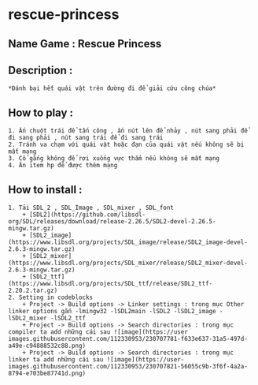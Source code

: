 # rescue-princess
## Name Game : Rescue Princess
## Description : 
	*Đánh bại hết quái vật trên đường đi để giải cứu công chúa*
## How to play :
 	1. Ấn chuột trái để tấn công , ấn nút lên để nhảy , nút sang phải để đi sang phải , nút sang trái để đi sang trái
 	2. Tránh va chạm với quái vật hoặc đạn của quái vật nếu không sẽ bị mất mạng
 	3. Cố gắng không để rơi xuống vực thẳm nếu không sẽ mất mạng
 	4. Ăn item hp để được thêm mạng
	
## How to install :
	1. Tải SDL_2 , SDL_Image , SDL_mixer , SDL_font
		+ [SDL2](https://github.com/libsdl-org/SDL/releases/download/release-2.26.5/SDL2-devel-2.26.5-mingw.tar.gz)
		+ [SDL2_image](https://www.libsdl.org/projects/SDL_image/release/SDL2_image-devel-2.6.3-mingw.tar.gz)
		+ [SDL2_mixer](https://www.libsdl.org/projects/SDL_mixer/release/SDL2_mixer-devel-2.6.3-mingw.tar.gz)
		+ [SDL2_ttf](https://www.libsdl.org/projects/SDL_ttf/release/SDL2_ttf-2.20.2.tar.gz)
	2. Setting in codeblocks
	  	+ Project -> Build options -> Linker settings : trong mục Other linker options gắn -lmingw32 -lSDL2main -lSDL2 -lSDL2_image -lSDL2_mixer -lSDL2_ttf 
		+ Project -> Build options -> Search directories : trong mục compiler ta add những cái sau ![image](https://user images.githubusercontent.com/112330953/230707781-f633e637-31a5-497d-a49e-c94888532c88.png)
		+ Project -> Build options -> Search directories : trong mục linker ta add những cái sau ![image](https://user-images.githubusercontent.com/112330953/230707821-56055c9b-3f6f-4a2a-8794-e703be87741d.png)



	
